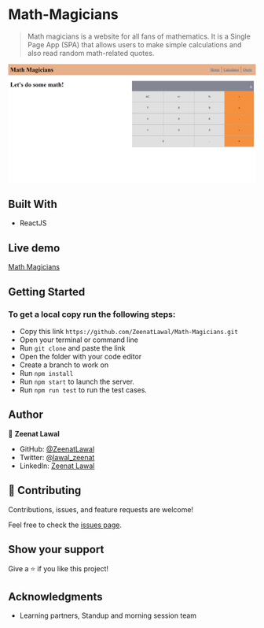 # Math-Magicians
> Math magicians is a website for all fans of mathematics. It is a Single Page App (SPA) that allows users to make simple calculations and also read random math-related quotes.

![screenshot](./images/Math-Magicians.png)

## Built With

- ReactJS

## Live demo

[Math Magicians](https://zeenatlawal.github.io/Math-Magicians/)

## Getting Started

### To get a local copy run the following steps:

- Copy this link `https://github.com/ZeenatLawal/Math-Magicians.git`
- Open your terminal or command line
- Run `git clone` and paste the link
- Open the folder with your code editor
- Create a branch to work on
- Run `npm install`
- Run `npm start` to launch the server.
- Run `npm run test` to run the test cases.

## Author

👤 **Zeenat Lawal**

- GitHub: [@ZeenatLawal](https://github.com/ZeenatLawal)
- Twitter: [@lawal_zeenat](https://twitter.com/lawal_zeenat)
- LinkedIn: [Zeenat Lawal](https://www.linkedin.com/in/zeenatlawal/)

## 🤝 Contributing

Contributions, issues, and feature requests are welcome!

Feel free to check the [issues page](https://github.com/ZeenatLawal/Math-Magicians/issues).

## Show your support

Give a ⭐️ if you like this project!

## Acknowledgments

- Learning partners, Standup and morning session team